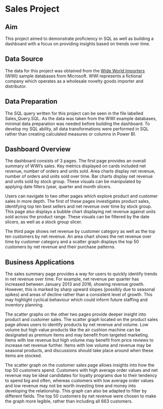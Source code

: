 # Sales Project
## Aim
This project aimed to demonstrate proficiency in SQL as well as building a dashboard with a focus on providing insights based on trends over time.  

## Data Source
The data for this project was obtained from the [Wide World Importers](https://learn.microsoft.com/en-us/sql/samples/wide-world-importers-what-is?view=sql-server-ver17) (WWI) sample databases from Microsoft. WWI represents a fictional company which operates as a wholesale novelty goods importer and distributor. 

## Data Preparation
The SQL query written for this project can be seen in the file labelled Sales_Query.SQL. As the data was taken from the WWI example databases, minimal data preparation was needed before building the dashboard. To develop my SQL ability, all data transformations were performed in SQL rather than creating calculated measures or columns in Power BI. 

## Dashboard Overview
The dashboard consists of 3 pages. The first page provides an overall summary of WWI’s sales. Key metrics displayed on cards included net revenue, number of orders and units sold. Area charts display net revenue, number of orders and units sold over time. Bar charts display net revenue and units sold by stock group. These visuals can be manipulated by applying date filters (year, quarter and month slicers. 

Users can navigate to two other pages which explore product and customer sales in more depth. The first of these pages investigates product sales, identifying top ten best sellers and net revenue over time by stock group. This page also displays a bubble chart displaying net revenue against units sold across the product range. These visuals can be filtered by the date slicers, as well as a stock group slicer.

The third page shows net revenue by customer category as well as the top ten customers by net revenue. An area chart shows the net revenue over time by customer category and a scatter graph displays the top 50 customers by net revenue and their purchase patterns. 

## Business Applications
The sales summary page provides a way for users to quickly identify trends in net revenue over time. For example, net revenue per quarter has increased between January 2013 and 2016, showing revenue growth. However, this is marked by sharp upward slopes (possibly due to seasonal spikes) and areas of decline rather than a consistent level of growth. This may highlight cyclical behaviour which could inform future staffing and inventory planning. 

The scatter graphs on the other two pages provide deeper insight into product and customer sales. The scatter graph located on the product sales page allows users to identify products by net revenue and volume. Low volume but high value products like the air cushion machine can be designated as premium items and may benefit from targeted marketing. Items with low revenue but high volume may benefit from price reviews to increase net revenue further. Items with low volume and revenue may be seasonal products, and discussions should take place around when these items are stocked. 

The scatter graph on the customer sales page allows insights into how the top 50 customers spend. Customers with high average order values and net revenue may be ideal candidates for loyalty programs due to their tendency to spend big and often, whereas customers with low average order values and low revenue may not be worth investing time and money into developing the relationship. This graph can also be adapted to filter by different fields. The top 50 customers by net revenue were chosen to make the graph more legible, rather than including all 663 customers. 
